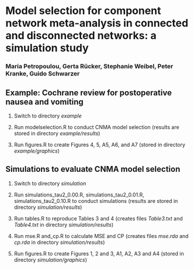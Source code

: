 # Model selection for component network meta-analysis in connected and disconnected networks: a simulation study

### Maria Petropoulou, Gerta Rücker, Stephanie Weibel, Peter Kranke, Guido Schwarzer


## Example: Cochrane review for postoperative nausea and vomiting

1. Switch to directory *example*

2. Run modelselection.R to conduct CNMA model selection (results are
   stored in directory *example/results*)

3. Run figures.R to create Figures 4, 5, A5, A6, and A7 (stored in
   directory *example/graphics*)


## Simulations to evaluate CNMA model selection

1. Switch to directory *simulation*

2. Run simulations_tau2_0.00.R, simulations_tau2_0.01.R,
   simulations_tau2_0.10.R to conduct simulations (results are stored
   in directory *simulation/results*)

3. Run tables.R to reproduce Tables 3 and 4 (creates files
   *Table3.txt* and *Table4.txt* in directory *simulation/results*)

4. Run mse.R and_cp.R to calculate MSE and CP (creates files *mse.rda*
   and *cp.rda* in directory *simulation/results*)

5. Run figures.R to create Figures 1, 2 and 3, A1, A2, A3 and A4 (stored in directory
   *simulation/graphics*)
